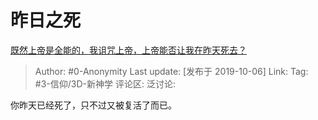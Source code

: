 # 昨日之死
[既然上帝是全能的，我诅咒上帝，上帝能否让我在昨天死去？](https://www.zhihu.com/question/347088259/answer/846853493)

> Author: #0-Anonymity
> Last update: [发布于 2019-10-06]
> Link:
> Tag: #3-信仰/3D-新神学
> 评论区:
> 泛讨论:

你昨天已经死了，只不过又被复活了而已。
